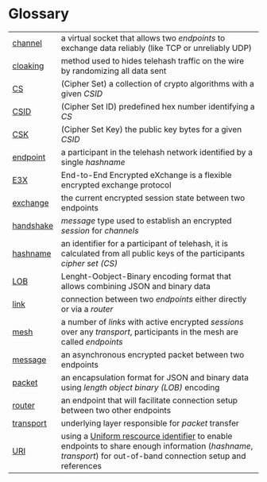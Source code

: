 # Glossary

|                 |        |
|-----------------|--------|
| [channel][]              | a virtual socket that allows two _endpoints_ to exchange data reliably (like TCP or unreliably UDP)
| [cloaking][]             | method used to hides telehash traffic on the wire by randomizing all data sent
| [CS][]                   | (Cipher Set) a collection of crypto algorithms with a given _CSID_
| [CSID][]                 | (Cipher Set ID) predefined hex number identifying a _CS_
| [CSK][]                  | (Cipher Set Key) the public key bytes for a given _CSID_
| [endpoint][]             | a participant in the telehash network identified by a single _hashname_
| [E3X][]                  | End-to-End Encrypted eXchange is a flexible encrypted exchange protocol
| [exchange][]             | the current encrypted session state between two endpoints
| [handshake][]            | _message_ type used to establish an encrypted _session_ for _channels_
| [hashname][]             | an identifier for a participant of telehash, it is calculated from all public keys of the participants _cipher set (CS)_
| [LOB][]                  | Lenght-Oobject-Binary encoding format that allows combining JSON and binary data
| [link][]                 | connection between two _endpoints_ either directly or via a _router_
| [mesh][]                 | a number of _links_ with active encrypted _sessions_ over any _transport_, participants in the mesh are called _endpoints_
| [message][]              | an asynchronous encrypted packet between two endpoints
| [packet][]               | an encapsulation format for JSON and binary data using _length object binary (LOB)_ encoding
| [router][]               | an endpoint that will facilitate connection setup between two other endpoints
| [transport][]            | underlying layer responsible for _packet_ transfer
| [URI][]                  | using a [Uniform rescource identifier](http://en.wikipedia.org/wiki/Uniform_resource_identifier) to enable endpoints to share enough information (_hashname_, _transport_) for out-of-band connection setup and references

[channel]: channels/
[cloaking]: cloaking.md
[CS]: e3x/cs/
[CSID]: e3x/cs/
[CSK]: e3x/cs/
[endpoint]: link.md
[E3X]: e3x/
[exchange]: e3x/
[handshake]: e3x/handshake.md
[hashname]: hashname.md
[LOB]: lob.md
[link]: link.md
[mesh]: mesh.md
[message]: e3x/messages.md
[packet]: lob.md
[router]: link.md
[transport]: transports/
[URI]: uri.md
